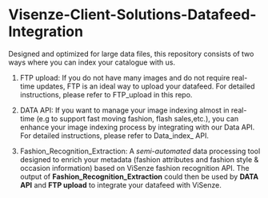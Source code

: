 # Visenze-Client-Solutions-Datafeed-Integration

Designed and optimized for large data files, this repository consists of two ways where you can index your catalogue with us. 

1. FTP upload: If you do not have many images and do not require real-time updates, FTP is an ideal way to upload your datafeed.
For detailed instructions, please refer to FTP_upload in this repo.  

2. DATA API: If you want to manage your image indexing almost in real-time (e.g to support fast moving fashion, flash sales,etc.), 
you can enhance your image indexing process by integrating with our Data API. For detailed instructions, please refer to Data_index_ API.  
3. Fashion_Recognition_Extraction: A <i>semi-automated</i> data processing tool designed to enrich your metadata (fashion attributes and fashion style & occasion information) based on ViSenze fashion recognition API. The output of <b>Fashion_Recognition_Extraction</b> could then be used by <b>DATA API</b> and <b>FTP upload</b> to integrate your datafeed with ViSenze. 
